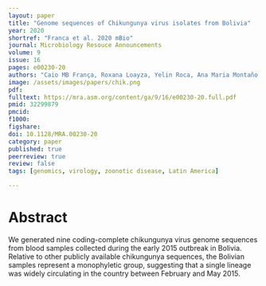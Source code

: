 ```yaml
---
layout: paper
title: "Genome sequences of Chikungunya virus isolates from Bolivia"
year: 2020
shortref: "Franca et al. 2020 mBio"
journal: Microbiology Resouce Announcements
volume: 9
issue: 16
pages: e00230-20
authors: "Caio MB França, Roxana Loayza, Yelin Roca, Ana Maria Montaño Arias, Freddy Tinajeros, Jose R Loaiza, Anshule Takyar, Robert H Gilman, Matthew J Miller"
image: /assets/images/papers/chik.png
pdf:
fulltext: https://mra.asm.org/content/ga/9/16/e00230-20.full.pdf
pmid: 32299879
pmcid:
f1000:
figshare:
doi: 10.1128/MRA.00230-20
category: paper
published: true
peerreview: true
review: false
tags: [genomics, virology, zoonotic disease, Latin America]

---
```


# Abstract
We generated nine coding-complete chikungunya virus genome sequences from blood samples collected during the early 2015 outbreak in Bolivia. Relative to other publicly available chikungunya sequences, the Bolivian samples represent a monophyletic group, suggesting that a single lineage was widely circulating in the country between February and May 2015.
